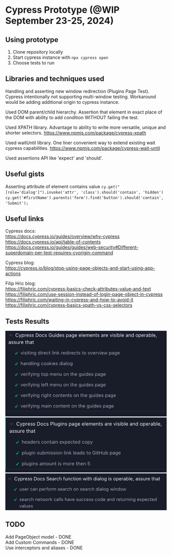 # Cypress Prototype (@WIP September 23-25, 2024)

## Using prototype
1. Clone repository locally
2. Start cypress instance with `npx cypress open`
3. Choose tests to run

## Libraries and techniques used
Handling and asserting new window redirection (Plugins Page Test). 
Cypress intentionally not supporting multi-window testing. 
Workaround would be adding additional origin to cypress instance.

Used DOM parent/child hierarchy.
Assertion that element in exact place of the DOM with ability to add condition WITHOUT failing the test.

Used XPATH library. 
Advantage to ability to write more versatile, unique and shorter selectors.
https://www.npmjs.com/package/cypress-xpath

Used waitUntil library. 
One liner convenient way to extend existing wait cypress capabilities.
https://www.npmjs.com/package/cypress-wait-until

Used assertions API like 'expect' and 'should'.

## Useful gists
Asserting attribute of element contains value
`cy.get("[role='dialog']").invoke('attr', 'class').should('contain', 'hidden')`  
`cy.get('#firstName').parents('form').find('button').should('contain', 'Submit');`  

## Useful links 

Cypress docs:  
https://docs.cypress.io/guides/overview/why-cypress  
https://docs.cypress.io/api/table-of-contents  
https://docs.cypress.io/guides/guides/web-security#Different-superdomain-per-test-requires-cyorigin-command  

Cypress blog:  
https://cypress.io/blog/stop-using-page-objects-and-start-using-app-actions  

Filip Hric blog:  
https://filiphric.com/cypress-basics-check-attributes-value-and-text  
https://filiphric.com/use-session-instead-of-login-page-object-in-cypress  
https://filiphric.com/waiting-in-cypress-and-how-to-avoid-it  
https://filiphric.com/cypress-basics-xpath-vs-css-selectors  

## Tests Results

![Guides Page Tests Results](support/guides.png)
![Plugins Page Tests Results](support/plugins.png)
![Search Page Tests Results](support/search.png)

## TODO
Add PageObject model - DONE  
Add Custom Commands - DONE  
Use interceptors and aliases - DONE  
